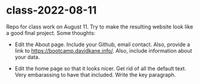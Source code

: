 # class-2022-08-11

Repo for class work on August 11. Try to make the resulting website look like a good final project. Some thoughts:

* Edit the About page. Include your Github, email contact. Also, provide a link to https://bootcamp.davidkane.info/. Also, include information about your data.

* Edit the home page so that it looks nicer. Get rid of all the default text. Very embarassing to have that included. Write the key paragraph.




